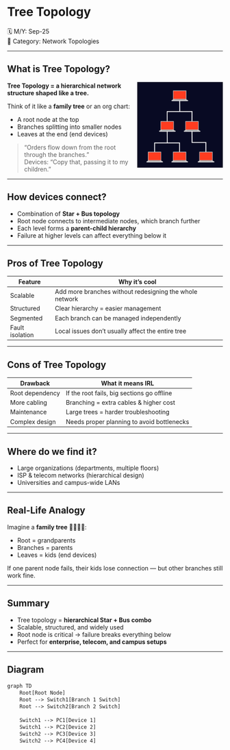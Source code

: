 # Tree Topology

🗓️ M/Y: Sep-25  
📂 Category: Network Topologies

---

## What is Tree Topology?


<img align="right" src="images/TREE.png" width="200px" alt="TREE" />

**Tree Topology = a hierarchical network structure shaped like a tree.**  

Think of it like a **family tree** or an org chart:  
- A root node at the top  
- Branches splitting into smaller nodes  
- Leaves at the end (end devices)  

> “Orders flow down from the root through the branches.”  
> Devices: “Copy that, passing it to my children.”

---

## How devices connect?

- Combination of **Star + Bus topology**  
- Root node connects to intermediate nodes, which branch further  
- Each level forms a **parent-child hierarchy**  
- Failure at higher levels can affect everything below it  

---

## Pros of Tree Topology

| Feature | Why it’s cool |
|---------|---------------|
| Scalable | Add more branches without redesigning the whole network |
| Structured | Clear hierarchy = easier management |
| Segmented | Each branch can be managed independently |
| Fault isolation | Local issues don’t usually affect the entire tree |

---

## Cons of Tree Topology

| Drawback | What it means IRL |
|----------|-----------------|
| Root dependency | If the root fails, big sections go offline |
| More cabling | Branching = extra cables & higher cost |
| Maintenance | Large trees = harder troubleshooting |
| Complex design | Needs proper planning to avoid bottlenecks |

---

## Where do we find it?

- Large organizations (departments, multiple floors)  
- ISP & telecom networks (hierarchical design)  
- Universities and campus-wide LANs  

---

## Real-Life Analogy

Imagine a **family tree** 👨‍👩‍👧‍👦:  
- Root = grandparents  
- Branches = parents  
- Leaves = kids (end devices)  

If one parent node fails, their kids lose connection — but other branches still work fine.

---

## Summary

- Tree topology = **hierarchical Star + Bus combo**  
- Scalable, structured, and widely used  
- Root node is critical → failure breaks everything below  
- Perfect for **enterprise, telecom, and campus setups**  

---

## Diagram

```mermaid
graph TD
    Root[Root Node]
    Root --> Switch1[Branch 1 Switch]
    Root --> Switch2[Branch 2 Switch]

    Switch1 --> PC1[Device 1]
    Switch1 --> PC2[Device 2]
    Switch2 --> PC3[Device 3]
    Switch2 --> PC4[Device 4]
